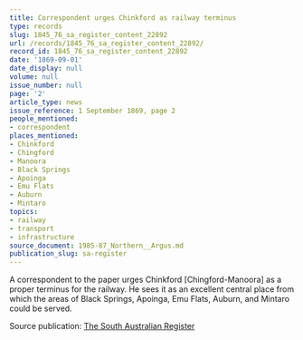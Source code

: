 ```yaml
---
title: Correspondent urges Chinkford as railway terminus
type: records
slug: 1845_76_sa_register_content_22892
url: /records/1845_76_sa_register_content_22892/
record_id: 1845_76_sa_register_content_22892
date: '1869-09-01'
date_display: null
volume: null
issue_number: null
page: '2'
article_type: news
issue_reference: 1 September 1869, page 2
people_mentioned:
- correspondent
places_mentioned:
- Chinkford
- Chingford
- Manoora
- Black Springs
- Apoinga
- Emu Flats
- Auburn
- Mintaro
topics:
- railway
- transport
- infrastructure
source_document: 1985-87_Northern__Argus.md
publication_slug: sa-register
---
```


A correspondent to the paper urges Chinkford [Chingford-Manoora] as a proper terminus for the railway.  He sees it as an excellent central place from which the areas of Black Springs, Apoinga, Emu Flats, Auburn, and Mintaro could be served.

Source publication: [The South Australian Register](/publications/sa-register/)
